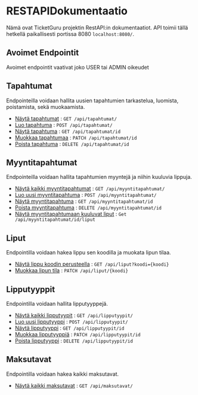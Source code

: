 # RESTAPIDokumentaatio

Nämä ovat TicketGuru projektin RestAPI:in dokumentaatiot. API toimii tällä hetkellä paikallisesti
portissa 8080 `localhost:8080/`.

## Avoimet Endpointit

Avoimet endpointit vaativat joko USER tai ADMIN oikeudet

## Tapahtumat

Endpointeilla voidaan hallita uusien tapahtumien tarkastelua, 
luomista, poistamista, sekä muokaamista.

* [Näytä tapahtumat](tapahtumat/get.md) : `GET /api/tapahtumat/`
* [Luo tapahtuma](tapahtumat/post.md) : `POST /api/tapahtumat/`
* [Näytä tapahtuma](tapahtumat/pk/get.md) : `GET /api/tapahtumat/id`
* [Muokkaa tapahtumaa](tapahtumat/pk/patch.md) : `PATCH /api/tapahtumat/id`
* [Poista tapahtuma](tapahtumat/pk/delete.md) : `DELETE /api/tapahtumat/id`

## Myyntitapahtumat

Endpointeilla voidaan hallita tapahtumien myyntejä ja niihin kuuluvia lippuja. 

* [Näytä kaikki myyntitapahtumat](myyntitapahtumat/get.md) : `GET /api/myyntitapahtumat/`
* [Luo uusi myyntitapahtuma](myyntitapahtumat/post.md) : `POST /api/myyntitapahtumat/`
* [Näytä myyntitapahtuma](myyntitapahtumat/pk/get.md) : `GET /api/myyntitapahtumat/id`
* [Poista myyntitapahtuma](myyntitapahtumat/pk/delete.md) : `DELETE /api/myyntitapahtumat/id`
* [Näytä myyntitapahtumaan kuuluvat liput](myyntitapahtumat/pk/myyntitapahtumanLiput/get.md) : `Get /api/myyntitapahtumat/id/liput`

## Liput

Endpointilla voidaan hakea lippu sen koodilla ja muokata lipun tilaa.

* [Näytä lippu koodin perusteella](liput/get.md) : `GET /api/liput?koodi={koodi}`
* [Muokkaa lipun tila](liput/patch.md) : `PATCH /api/liput/{koodi}`

## Lipputyyppit

Endpointilla voidaan hallita lipputyyppejä.

* [Näytä kaikki lipputyypit](lipputyypit/get.md) : `GET /api/lipputyypit/`
* [Luo uusi lipputyyppi](lipputyypit/post.md) : `POST /api/lipputyypit/`
* [Näytä lipputyyppi](lipputyypit/pk/get.md) : `GET /api/lipputyypit/id`
* [Muokkaa lipputyyppiä](lipputyypit/pk/patch.md) : `PATCH /api/lipputyypit/id`
* [Poista lipputyyppi](lipputyypit/pk/delete.md) : `DELETE /api/lipputyypit/id`

## Maksutavat

Endpointilla voidaan hakea kaikki maksutavat.

* [Näytä kaikki maksutavat](maksutavat/get.md) : `GET /api/maksutavat/`